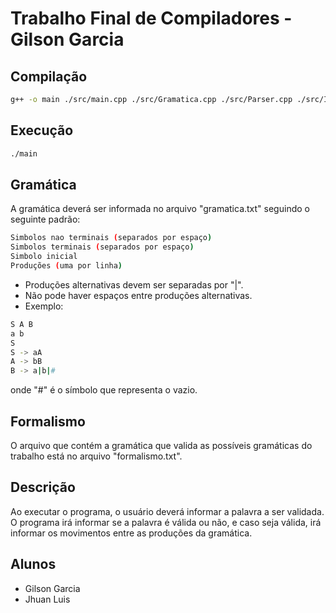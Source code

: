 # Trabalho Final de Compiladores - Gilson Garcia

## Compilação
```bash	
g++ -o main ./src/main.cpp ./src/Gramatica.cpp ./src/Parser.cpp ./src/Interpretador.cpp
```

## Execução
```bash
./main
```

## Gramática
A gramática deverá ser informada no arquivo "gramatica.txt" seguindo o seguinte padrão:
```bash
Simbolos nao terminais (separados por espaço)
Simbolos terminais (separados por espaço)
Simbolo inicial
Produções (uma por linha)
```
- Produções alternativas devem ser separadas por "|".
- Não pode haver espaços entre produções alternativas.
- Exemplo:
```bash
S A B
a b
S
S -> aA
A -> bB
B -> a|b|#
```
onde "#" é o símbolo que representa o vazio.

## Formalismo
O arquivo que contém a gramática que valida as possíveis gramáticas do trabalho está no arquivo "formalismo.txt".

## Descrição
Ao executar o programa, o usuário deverá informar a palavra a ser validada. O programa irá informar se a palavra é válida ou não, e caso seja válida, irá informar os movimentos entre as produções da gramática.

## Alunos
- Gilson Garcia
- Jhuan Luis